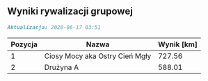 ## Wyniki rywalizacji grupowej

```markdown
Aktualizacja: 2020-06-17 03:51
```

Pozycja | Nazwa | Wynik [km] |
------------ | -------------  | -------------
 1 |Ciosy Mocy aka Ostry Cień Mgły | 727.56 
 2 |Drużyna A | 588.01